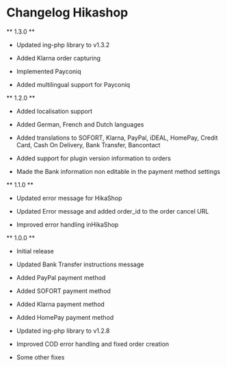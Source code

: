 # Changelog Hikashop

** 1.3.0 **

* Updated ing-php library to v1.3.2

* Added Klarna order capturing

* Implemented Payconiq

* Added multilingual support for Payconiq


** 1.2.0 **

* Added localisation support

* Added German, French and Dutch languages

* Added translations to SOFORT, Klarna, PayPal, iDEAL, HomePay, Credit Card, Cash On Delivery, Bank Transfer, Bancontact

* Added support for plugin version information to orders

* Made the Bank information non editable in the payment method settings
 

** 1.1.0 **

* Updated error message for HikaShop

* Updated Error message and added order_id to the order cancel URL

* Improved error handling inHikaShop


** 1.0.0 **

* Initial release

* Updated Bank Transfer instructions message

* Added PayPal payment method

* Added SOFORT payment method

* Added Klarna payment method

* Added HomePay payment method

* Updated ing-php library to v1.2.8

* Improved COD error handling and fixed order creation

* Some other fixes